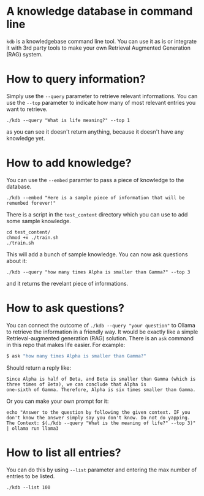 # A knowledge database in command line
`kdb` is a knowledgebase command line tool. You can use it as is or integrate it with 3rd party tools to make your own Retrieval Augmented Generation (RAG) system.

# How to query information?
Simply use the `--query` parameter to retrieve relevant informations. You can use the `--top` parameter to indicate how many of most relevant entries you want to retrieve.
```
./kdb --query "What is life meaning?" --top 1
```
as you can see it doesn't return anything, because it doesn't have any knowledge yet.


# How to add knowledge?
You can use the `--embed` paramter to pass a piece of knowledge to the database.
```
./kdb --embed "Here is a sample piece of information that will be remembed forever!"
```
There is a script in the `test_content` directory which you can use to add some sample knowledge.
```
cd test_content/
chmod +x ./train.sh
./train.sh
```

This will add a bunch of sample knowledge. You can now ask questions about it:
```
./kdb --query "how many times Alpha is smaller than Gamma?" --top 3
```
and it returns the revelant piece of informations.

# How to ask questions?
You can connect the outcome of `./kdb --query "your question"` to Ollama to retrieve the information in a friendly way. It would be exactly like a simple Retrieval-augmented generation (RAG) solution. There is an `ask` command in this repo that makes life easier. For example:
```bash
$ ask "how many times Alpha is smaller than Gamma?"
```
Should return a reply like:
```
Since Alpha is half of Beta, and Beta is smaller than Gamma (which is three times of Beta), we can conclude that Alpha is
one-sixth of Gamma. Therefore, Alpha is six times smaller than Gamma.
```
Or you can make your own prompt for it:
```
echo "Answer to the question by following the given context. IF you don't know the answer simply say you don't know. Do not do yapping. The Context: $(./kdb --query "What is the meaning of life?" --top 3)" | ollama run llama3
```

# How to list all entries?
You can do this by using `--list` parameter and entering the max number of entries to be listed.
```
./kdb --list 100
```